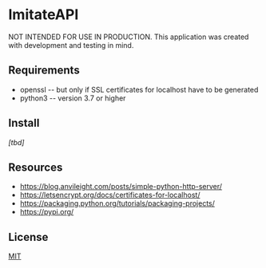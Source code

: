 # ImitateAPI

NOT INTENDED FOR USE IN PRODUCTION. This application was created with development and testing in mind.


## Requirements

* openssl -- but only if SSL certificates for localhost have to be generated
* python3 -- version 3.7 or higher


## Install

_[tbd]_


## Resources

* https://blog.anvileight.com/posts/simple-python-http-server/
* https://letsencrypt.org/docs/certificates-for-localhost/
* https://packaging.python.org/tutorials/packaging-projects/
* https://pypi.org/


## License

[MIT](./LICENSE)
